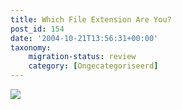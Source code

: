 ```yaml
---
title: Which File Extension Are You?
post_id: 154
date: '2004-10-21T13:56:31+00:00'
taxonomy:
    migration-status: review
    category: [Ongecategoriseerd]
---
```

[![](https://www.bbspot.com/Images/News_Features/2004/10/file_extensions/pdf.jpg)](https://www.bbspot.com/News/2004/10/extension_quiz.php)